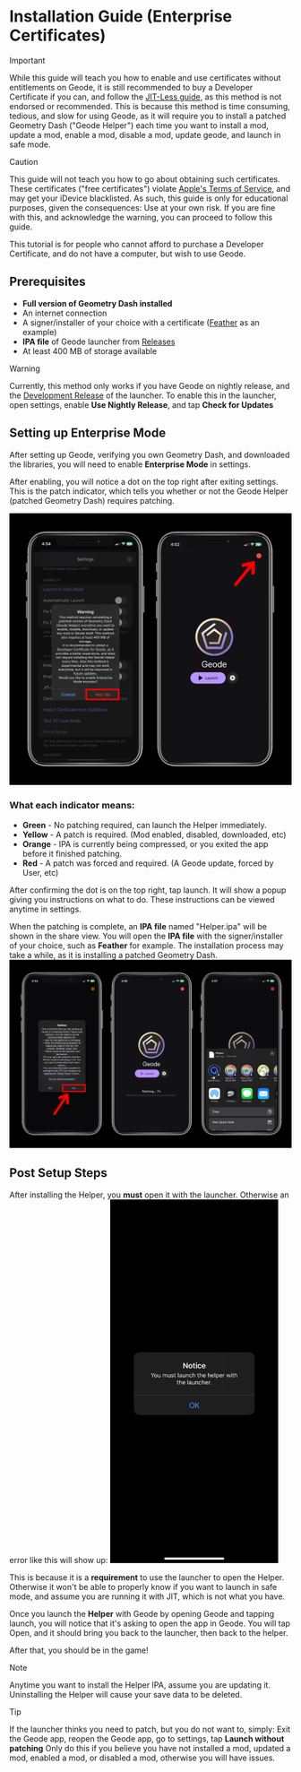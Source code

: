 # Installation Guide (Enterprise Certificates)
> [!IMPORTANT]
> While this guide will teach you how to enable and use certificates without entitlements on Geode, it is still recommended to buy a Developer Certificate if you can, and follow the [JIT-Less guide](./JITLESS-INSTALL-GUIDE.md), as this method is not endorsed or recommended.
> This is because this method is time consuming, tedious, and slow for using Geode, as it will require you to install a patched Geometry Dash ("Geode Helper") each time you want to install a mod, update a mod, enable a mod, disable a mod, update geode, and launch in safe mode.

> [!CAUTION]
> This guide will not teach you how to go about obtaining such certificates. These certificates ("free certificates") violate [Apple's Terms of Service](https://developer.apple.com/support/terms/apple-developer-program-license-agreement/#ADPLA5), and may get your iDevice blacklisted. As such, this guide is only for educational purposes, given the consequences: Use at your own risk.
> If you are fine with this, and acknowledge the warning, you can proceed to follow this guide.

This tutorial is for people who cannot afford to purchase a Developer Certificate, and do not have a computer, but wish to use Geode.

## Prerequisites
- **Full version of Geometry Dash installed**
- An internet connection
- A signer/installer of your choice with a certificate ([Feather](https://github.com/khcrysalis/Feather) as an example)
- **IPA file** of Geode launcher from [Releases](https://github.com/geode-sdk/ios-launcher/releases/latest)
- At least 400 MB of storage available

> [!WARNING]
> Currently, this method only works if you have Geode on nightly release, and the [Development Release](https://github.com/geode-sdk/ios-launcher/releases/tag/nightly) of the launcher. To enable this in the launcher, open settings, enable **Use Nightly Release**, and tap **Check for Updates**

## Setting up Enterprise Mode
After setting up Geode, verifying you own Geometry Dash, and downloaded the libraries, you will need to enable **Enterprise Mode** in settings.

After enabling, you will notice a dot on the top right after exiting settings. This is the patch indicator, which tells you whether or not the Geode Helper (patched Geometry Dash) requires patching.

![](./screenshots/enterprise-s1.png)

### What each indicator means:
- **Green** - No patching required, can launch the Helper immediately.
- **Yellow** - A patch is required. (Mod enabled, disabled, downloaded, etc)
- **Orange** - IPA is currently being compressed, or you exited the app before it finished patching.
- **Red** - A patch was forced and required. (A Geode update, forced by User, etc)

After confirming the dot is on the top right, tap launch. It will show a popup giving you instructions on what to do. These instructions can be viewed anytime in settings.

When the patching is complete, an **IPA file** named "Helper.ipa" will be shown in the share view. You will open the **IPA file** with the signer/installer of your choice, such as **Feather** for example. The installation process may take a while, as it is installing a patched Geometry Dash.
![](./screenshots/enterprise-s2.png)

## Post Setup Steps
After installing the Helper, you **must** open it with the launcher. Otherwise an error like this will show up:
<img src="./screenshots/enterprise-s3.png" alt="Launch Error" width="300"/>

This is because it is a **requirement** to use the launcher to open the Helper. Otherwise it won't be able to properly know if you want to launch in safe mode, and assume you are running it with JIT, which is not what you have.

Once you launch the **Helper** with Geode by opening Geode and tapping launch, you will notice that it's asking to open the app in Geode. You will tap Open, and it should bring you back to the launcher, then back to the helper.

After that, you should be in the game!

> [!NOTE]
> Anytime you want to install the Helper IPA, assume you are updating it. Uninstalling the Helper will cause your save data to be deleted.

> [!TIP]
> If the launcher thinks you need to patch, but you do not want to, simply: Exit the Geode app, reopen the Geode app, go to settings, tap **Launch without patching**
> Only do this if you believe you have not installed a mod, updated a mod, enabled a mod, or disabled a mod, otherwise you will have issues.
